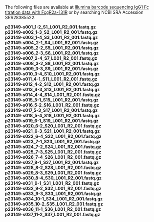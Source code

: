 The following files are available at [Illumina barcode sequencing IgG1 Fc titration data with FcgR2a-131R](https://www.ncbi.nlm.nih.gov/sra/SRX23990361[accn]) or by searching NCBI SRA Accession SRR28385522.

**p23149-s001_1-2_S1_L001_R2_001.fastq.gz**<br>
**p23149-s002_1-3_S2_L001_R2_001.fastq.gz**<br>
**p23149-s003_1-4_S3_L001_R2_001.fastq.gz**<br>
**p23149-s004_2-1_S4_L001_R2_001.fastq.gz**<br>
**p23149-s005_2-2_S5_L001_R2_001.fastq.gz**<br>
**p23149-s006_2-3_S6_L001_R2_001.fastq.gz**<br>
**p23149-s007_2-4_S7_L001_R2_001.fastq.gz**<br>
**p23149-s008_3-2_S8_L001_R2_001.fastq.gz**<br>
**p23149-s009_3-3_S9_L001_R2_001.fastq.gz**<br>
**p23149-s010_3-4_S10_L001_R2_001.fastq.gz**<br>
**p23149-s011_4-1_S11_L001_R2_001.fastq.gz**<br>
**p23149-s012_4-2_S12_L001_R2_001.fastq.gz**<br>
**p23149-s013_4-3_S13_L001_R2_001.fastq.gz**<br>
**p23149-s014_4-4_S14_L001_R2_001.fastq.gz**<br>
**p23149-s015_5-1_S15_L001_R2_001.fastq.gz**<br>
**p23149-s016_5-2_S16_L001_R2_001.fastq.gz**<br>
**p23149-s017_5-3_S17_L001_R2_001.fastq.gz**<br>
**p23149-s018_5-4_S18_L001_R2_001.fastq.gz**<br>
**p23149-s019_6-1_S19_L001_R2_001.fastq.gz**<br>
**p23149-s020_6-2_S20_L001_R2_001.fastq.gz**<br>
**p23149-s021_6-3_S21_L001_R2_001.fastq.gz**<br>
**p23149-s022_6-4_S22_L001_R2_001.fastq.gz**<br>
**p23149-s023_7-1_S23_L001_R2_001.fastq.gz**<br>
**p23149-s024_7-2_S24_L001_R2_001.fastq.gz**<br>
**p23149-s025_7-3_S25_L001_R2_001.fastq.gz**<br>
**p23149-s026_7-4_S26_L001_R2_001.fastq.gz**<br>
**p23149-s027_8-1_S27_L001_R2_001.fastq.gz**<br>
**p23149-s028_8-2_S28_L001_R2_001.fastq.gz**<br>
**p23149-s029_8-3_S29_L001_R2_001.fastq.gz**<br>
**p23149-s030_8-4_S30_L001_R2_001.fastq.gz**<br>
**p23149-s031_9-1_S31_L001_R2_001.fastq.gz**<br>
**p23149-s032_9-2_S32_L001_R2_001.fastq.gz**<br>
**p23149-s033_9-3_S33_L001_R2_001.fastq.gz**<br>
**p23149-s034_10-1_S34_L001_R2_001.fastq.gz**<br>
**p23149-s035_10-2_S35_L001_R2_001.fastq.gz**<br>
**p23149-s036_11-1_S36_L001_R2_001.fastq.gz**<br>
**p23149-s037_11-2_S37_L001_R2_001.fastq.gz**<br>
